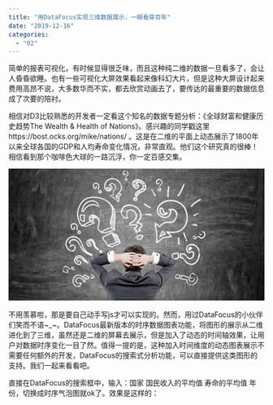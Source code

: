 ```yaml
---
title: "用DataFocus实现三维数据展示，一眼看穿百年"
date: "2019-12-16"
categories: 
  - "02"
---
```


简单的报表可视化，有时候显得很乏味，而且这种纯二维的数据一旦看多了，会让人昏昏欲睡。也有一些可视化大屏效果看起来像科幻大片，但是这种大屏设计起来费用高昂不说，大多数华而不实，都去欣赏动画去了，要传达的最重要的数据信息成了次要的陪衬。

相信对D3比较熟悉的开发者一定看这个知名的数据专题分析：《全球财富和健康历史趋势The Wealth & Health of Nations》。感兴趣的同学戳这里https://bost.ocks.org/mike/nations/ 。这是在二维的平面上动态展示了1800年以来全球各国的GDP和人均寿命变化情况，非常直观。他们这个研究真的很棒！相信看到那个咖啡色大球的一路沉浮，你一定百感交集。

![](images/word-image-61.png)

不用羡慕啦，那是要自己动手写js才可以实现的。然而，用过DataFocus的小伙伴们笑而不语~\_~。DataFocus最新版本的时序数据图表功能，将图形的展示从二维进化到了三维，虽然还是二维的屏幕去展示，但是加入了动态的时间轴效果，让用户对数据时序变化一目了然。值得一提的是，这种加入时间维度的动态图表展示不需要任何额外的开发，DataFocus的搜索式分析功能，可以直接提供这类图形的支持。我们一起来看看吧。

直接在DataFocus的搜索框中，输入：国家 国民收入的平均值 寿命的平均值 年份，切换成时序气泡图就ok了。效果是这样的：
